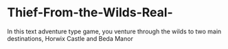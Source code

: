 # Thief-From-the-Wilds-Real-
In this text adventure type game, you venture through the wilds to two main destinations, Horwix Castle and Beda Manor

